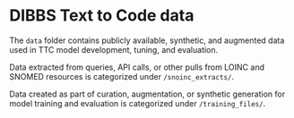 # DIBBS Text to Code data

The `data` folder contains publicly available, synthetic, and augmented data used in
TTC model development, tuning, and evaluation.

Data extracted from queries, API calls, or other pulls from LOINC and SNOMED 
resources is categorized under `/snoinc_extracts/`.

Data created as part of curation, augmentation, or synthetic generation for model
training and evaluation is categorized under `/training_files/`.